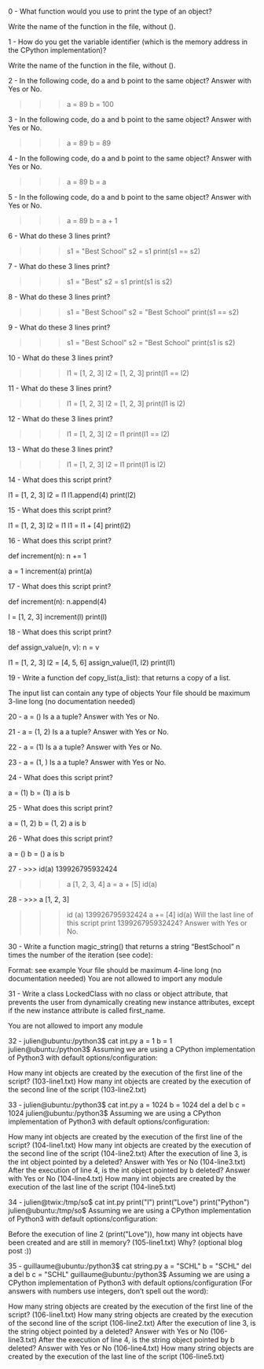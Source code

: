 0 - What function would you use to print the type of an object?

Write the name of the function in the file, without ().

1 - How do you get the variable identifier (which is the memory address in the CPython implementation)?

Write the name of the function in the file, without ().

2 - In the following code, do a and b point to the same object? Answer with Yes or No.

>>> a = 89
>>> b = 100

3 - In the following code, do a and b point to the same object? Answer with Yes or No.

>>> a = 89
>>> b = 89

4 - In the following code, do a and b point to the same object? Answer with Yes or No.

>>> a = 89
>>> b = a

5 - In the following code, do a and b point to the same object? Answer with Yes or No.

>>> a = 89
>>> b = a + 1

6 - What do these 3 lines print?

>>> s1 = "Best School"
>>> s2 = s1
>>> print(s1 == s2)

7 - What do these 3 lines print?

>>> s1 = "Best"
>>> s2 = s1
>>> print(s1 is s2)

8 - What do these 3 lines print?

>>> s1 = "Best School"
>>> s2 = "Best School"
>>> print(s1 == s2)

9 - What do these 3 lines print?

>>> s1 = "Best School"
>>> s2 = "Best School"
>>> print(s1 is s2)

10 - What do these 3 lines print?

>>> l1 = [1, 2, 3]
>>> l2 = [1, 2, 3] 
>>> print(l1 == l2)

11 - What do these 3 lines print?

>>> l1 = [1, 2, 3]
>>> l2 = [1, 2, 3] 
>>> print(l1 is l2)

12 - What do these 3 lines print?

>>> l1 = [1, 2, 3]
>>> l2 = l1
>>> print(l1 == l2)

13 - What do these 3 lines print?

>>> l1 = [1, 2, 3]
>>> l2 = l1
>>> print(l1 is l2)

14 - What does this script print?

l1 = [1, 2, 3]
l2 = l1
l1.append(4)
print(l2)

15 - What does this script print?

l1 = [1, 2, 3]
l2 = l1
l1 = l1 + [4]
print(l2)

16 - What does this script print?

def increment(n):
    n += 1

a = 1
increment(a)
print(a)

17 - What does this script print?

def increment(n):
    n.append(4)

l = [1, 2, 3]
increment(l)
print(l)

18 - What does this script print?

def assign_value(n, v):
    n = v

l1 = [1, 2, 3]
l2 = [4, 5, 6]
assign_value(l1, l2)
print(l1)

19 - Write a function def copy_list(a_list): that returns a copy of a list.

The input list can contain any type of objects
Your file should be maximum 3-line long (no documentation needed)

20 - a = ()
Is a a tuple? Answer with Yes or No.

21 - a = (1, 2)
Is a a tuple? Answer with Yes or No.

22 - a = (1)
Is a a tuple? Answer with Yes or No.

23 - a = (1, )
Is a a tuple? Answer with Yes or No.

24 - What does this script print?

a = (1)
b = (1)
a is b

25 - What does this script print?

a = (1, 2)
b = (1, 2)
a is b

26 - What does this script print?

a = ()
b = ()
a is b

27 - >>> id(a)
139926795932424
>>> a
[1, 2, 3, 4]
>>> a = a + [5]
>>> id(a)

28 - >>> a
[1, 2, 3]
>>> id (a)
139926795932424
>>> a += [4]
>>> id(a)
Will the last line of this script print 139926795932424? Answer with Yes or No.

30 - Write a function magic_string() that returns a string “BestSchool” n times the number of the iteration (see code):

Format: see example
Your file should be maximum 4-line long (no documentation needed)
You are not allowed to import any module

31 - Write a class LockedClass with no class or object attribute, that prevents the user from dynamically creating new instance attributes, except if the new instance attribute is called first_name.

You are not allowed to import any module

32 - julien@ubuntu:/python3$ cat int.py 
a = 1
b = 1
julien@ubuntu:/python3$ 
Assuming we are using a CPython implementation of Python3 with default options/configuration:

How many int objects are created by the execution of the first line of the script? (103-line1.txt)
How many int objects are created by the execution of the second line of the script (103-line2.txt)

33 - julien@ubuntu:/python3$ cat int.py 
a = 1024
b = 1024
del a
del b
c = 1024
julien@ubuntu:/python3$ 
Assuming we are using a CPython implementation of Python3 with default options/configuration:

How many int objects are created by the execution of the first line of the script? (104-line1.txt)
How many int objects are created by the execution of the second line of the script (104-line2.txt)
After the execution of line 3, is the int object pointed by a deleted? Answer with Yes or No (104-line3.txt)
After the execution of line 4, is the int object pointed by b deleted? Answer with Yes or No (104-line4.txt)
How many int objects are created by the execution of the last line of the script (104-line5.txt)

34 - julien@twix:/tmp/so$ cat int.py 
print("I")
print("Love")
print("Python")
julien@ubuntu:/tmp/so$ 
Assuming we are using a CPython implementation of Python3 with default options/configuration:

Before the execution of line 2 (print("Love")), how many int objects have been created and are still in memory? (105-line1.txt)
Why? (optional blog post :))

35 - guillaume@ubuntu:/python3$ cat string.py 
a = "SCHL"
b = "SCHL"
del a
del b
c = "SCHL"
guillaume@ubuntu:/python3$ 
Assuming we are using a CPython implementation of Python3 with default options/configuration (For answers with numbers use integers, don’t spell out the word):

How many string objects are created by the execution of the first line of the script? (106-line1.txt)
How many string objects are created by the execution of the second line of the script (106-line2.txt)
After the execution of line 3, is the string object pointed by a deleted? Answer with Yes or No (106-line3.txt)
After the execution of line 4, is the string object pointed by b deleted? Answer with Yes or No (106-line4.txt)
How many string objects are created by the execution of the last line of the script (106-line5.txt) 
